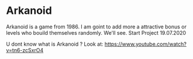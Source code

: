 # Arkanoid

Arkanoid is a game from 1986. 
I am goint to add more a attractive bonus or levels who bouild themselves randomly. We'll see. Start Project 19.07.2020

U dont know what is Arkanoid ? Look at:
https://www.youtube.com/watch?v=tn6-zcSxrO4
